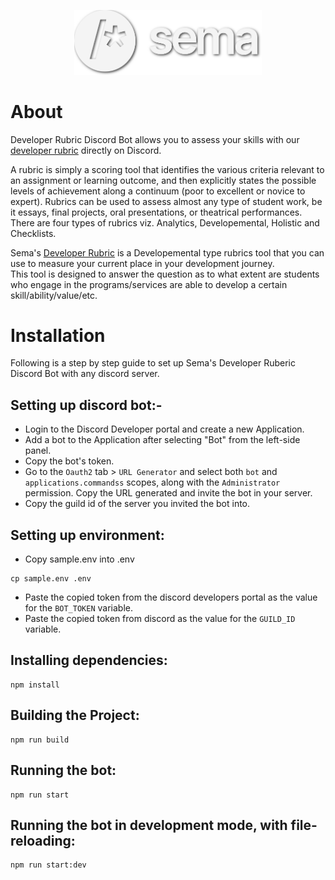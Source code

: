 <p align="center">
<img width=300px src="https://github.com/MrHerbalizer/logo-for-sema/blob/master/sema%20(off-white)%20shadow.png?raw=true" alt="">  
</p>

# About
Developer Rubric Discord Bot allows you to assess your skills with our [developer rubric](https://github.com/Semalab/developer-rubric) directly on Discord.  

A rubric is simply a scoring tool that identifies the various criteria relevant to an assignment or learning outcome, and then explicitly states the possible levels of achievement along a continuum (poor to excellent or novice to expert). Rubrics can be used to assess almost any type of student work, be it essays, final projects, oral presentations, or theatrical performances. There are four types of rubrics viz. Analytics, Developemental, Holistic and Checklists. 

Sema's [Developer Rubric](https://github.com/Semalab/developer-rubric) is a Developemental type rubrics tool that you can use to measure your current place in your development journey.  
This tool is designed to answer the question as to what extent are students who engage in the programs/services are able to develop a certain skill/ability/value/etc.

# Installation
Following is a step by step guide to set up Sema's Developer Ruberic Discord Bot with any discord server.

## Setting up discord bot:-

- Login to the Discord Developer portal and create a new Application.
- Add a bot to the Application after selecting "Bot" from the left-side panel.
- Copy the bot's token.
- Go to the `Oauth2` tab > `URL Generator` and select both `bot` and `applications.commandss` scopes, along with the `Administrator` permission. Copy the URL generated and invite the bot in your server.
- Copy the guild id of the server you invited the bot into.

## Setting up environment:

- Copy sample.env into .env  
``` 
cp sample.env .env  
```
- Paste the copied token from the discord developers portal as the value for the `BOT_TOKEN` variable.
- Paste the copied token from discord as the value for the `GUILD_ID` variable.

## Installing dependencies: 

```
npm install
```

## Building the Project:
```
npm run build
```

## Running the bot:
```
npm run start
```

## Running the bot in development mode, with file-reloading:
```
npm run start:dev
```
